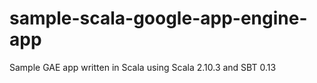 sample-scala-google-app-engine-app
==================================

Sample GAE app written in Scala using Scala 2.10.3 and SBT 0.13
